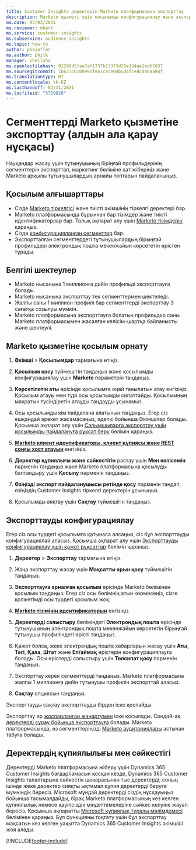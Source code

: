 ```yaml
---
title: Customer Insights деректерін Marketo платформасына экспорттау
description: Marketo қызметі үшін қосылымды конфигурациялау және экспорттау жолы туралы ақпарат.
ms.date: 03/03/2021
ms.reviewer: mhart
ms.service: customer-insights
ms.subservice: audience-insights
ms.topic: how-to
author: phkieffer
ms.author: philk
manager: shellyha
ms.openlocfilehash: 01290d5fae7af1737b73373d75e334ae1ed67d37
ms.sourcegitcommit: 1b671c6100991fea1cace04b5d4fcedcd88aa94f
ms.translationtype: HT
ms.contentlocale: kk-KZ
ms.lasthandoff: 03/31/2021
ms.locfileid: "5759828"
---
```

# <a name="export-segments-to-marketo-preview"></a>Сегменттерді Marketo қызметіне экспорттау (алдын ала қарау нұсқасы)

Науқандар жасау үшін тұтынушының біріңғай профильдерінің сегменттерін экспорттап, маркетинг бөліміне хат жіберіңіз және Marketo арқылы тұтынушылардың арнайы топтарын пайдаланыңыз.

## <a name="prerequisites-for-connection"></a>Қосылым алғышарттары

-   Сізде [Marketo тіркелгісі](https://login.marketo.com/) және тиісті әкімшінің тіркелгі деректері бар.
-   Marketo платформасында бұрыннан бар тізімдер және тиісті идентификаторлар бар. Толық ақпарат алу үшін [Marketo тізімдерін](https://docs.marketo.com/display/public/DOCS/Understanding+Static+Lists) қараңыз.
-   Сізде [конфигурацияланған сегменттер](segments.md) бар.
-   Экспортталған сегменттердегі тұтынушылардың бірыңғай профильдері электрондық пошта мекенжайын көрсететін өрістен тұрады.

## <a name="known-limitations"></a>Белгілі шектеулер

- Marketo нысанына 1 миллионға дейін профильді экспорттауға болады.
- Marketo нысанына экспорттау тек сегменттермен шектеледі.
- Жалпы саны 1 миллион профилі бар сегменттерді экспорттау 3 сағатқа созылуы мүмкін. 
- Marketo платформасына экспорттауға болатын профильдер саны Marketo платформасымен жасалған келісім-шартқа байланысты және шектеулі.

## <a name="set-up-connection-to-marketo"></a>Marketo қызметіне қосылым орнату

1. **Әкімші** > **Қосылымдар** тармағына өтіңіз.

1. **Қосылым қосу** түймешігін таңдаңыз және қосылымды конфигурациялау үшін **Marketo** параметрін таңдаңыз.

1. **Көрсетілетін аты** өрісінде қосылымға оңай танылатын атау енгізіңіз. Қосылым атауы мен түрі осы қосылымды сипаттайды. Қосылымның мақсатын түсіндіретін атауды таңдауды ұсынамыз.

1. Осы қосылымды кім пайдалана алатынын таңдаңыз. Егер сіз ешқандай әрекет жасамасаңыз, әдепкі бойынша Әкімшілер болады. Қосымша ақпарат алу үшін [Салымшыларға экспорттау үшін қосылымды пайдалануға рұқсат беру](connections.md#allow-contributors-to-use-a-connection-for-exports) бөлімін қараңыз.

1. **[Marketo клиент идентификаторы, клиент құпиясы және REST соңғы хост атауын](https://developers.marketo.com/rest-api/authentication/)** енгізіңіз.

1. **Деректер құпиялығы және сәйкестігін** растау үшін **Мен келісемін** пәрменін таңдаңыз және Marketo платформасына қосылуды баптандыру үшін **Қосылу** пәрменін таңдаңыз.

1. **Өзіңізді экспорт пайдаланушысы ретінде қосу** пәрменін таңдап, өзіңіздің Customer Insights тіркелгі деректерін ұсыныңыз.

1. Қосылымды аяқтау үшін **Сақтау** түймешігін таңдаңыз.

## <a name="configure-an-export"></a>Экспорттауды конфигурациялау

Егер сіз осы түрдегі қосылымға қатынаса алсаңыз, сіз бұл экспорттауды конфигурациялай аласыз. Қосымша ақпарат алу үшін [Экспорттауды конфигурациялау үшін қажет рұқсаттар](export-destinations.md#set-up-a-new-export) бөлімін қараңыз.

1. **Деректер** > **Экспорттау** тармағына өтіңіз.

1. Жаңа экспорттау жасау үшін **Мақсатты орын қосу** түймешігін таңдаңыз.

1. **Экспорттауға арналған қосылым** өрісінде Marketo бөлімінен қосылым таңдаңыз. Егер сіз осы бөлімнің атын көрмесеңіз, сізге қолжетімді осы түрдегі қосылым жоқ.

1. **[Marketo тізімінің идентификаторын](https://docs.marketo.com/display/public/DOCS/Understanding+Static+Lists)** енгізіңіз 

1. **Деректерді салыстыру** бөліміндегі **Электрондық пошта** өрісінде тұтынушының электрондық пошта мекенжайын көрсететін бірыңғай тұтынушы профиліндегі өрісті таңдаңыз. 

1. Қажет болса, жеке электрондық пошта хабарларын жасау үшін **Аты**, **Тегі**, **Қала**, **Штат** және **Ел/аймақ** өрістерін конфигурациялауға болады. Осы өрістерді салыстыру үшін **Төлсипат қосу** пәрменін таңдаңыз.

1. Экспорттау керек сегменттерді таңдаңыз. Marketo платформасына жалпы 1 миллионға дейін тұтынушы профилін экспорттай аласыз.

1. **Сақтау** опциясын таңдаңыз.

Экспорттауды сақтау экспорттауды бірден іске қоспайды.

Экспорттау әр [жоспарланған жаңартумен](system.md#schedule-tab) іске қосылады. Сондай-ақ [деректерді сұрау бойынша экспорттауға](export-destinations.md#run-exports-on-demand) болады. Marketo платформасында, өз сегменттеріңізді [Marketo аудиториялары](ttps://docs.marketo.com/display/public/DOCS/Understanding+Static+Lists) астынан табуға болады.


## <a name="data-privacy-and-compliance"></a>Деректердің құпиялылығы мен сәйкестігі

Деректерді Marketo платформасына жіберу үшін Dynamics 365 Customer Insights бағдарламасын қосқан кезде, Dynamics 365 Customer Insights талаптарына сәйкестік шекарасынан тыс деректерді, соның ішінде жеке деректер сияқты ықтимал құпия деректерді беруге мүмкіндік бересіз. Microsoft мұндай деректерді сіздің нұсқауыңыз бойынша тасымалдайды, бірақ Marketo платформасының кез келген құпиялылық немесе қауіпсіздік міндеттемелеріне сәйкес келуіне жауап бересіз. Қосымша ақпаратты [Microsoft құпиялық туралы мәлімдемесі](https://go.microsoft.com/fwlink/?linkid=396732) бөлімінен қараңыз.
Бұл функцияны тоқтату үшін бұл экспорттау мақсатын кез келген уақытта Dynamics 365 Customer Insights әкімшісі жоя алады.


[!INCLUDE[footer-include](../includes/footer-banner.md)]